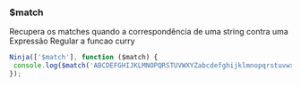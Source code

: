 ### $match

Recupera os matches quando a correspondência de uma string contra uma Expressão Regular a funcao curry

```javascript
Ninja(['$match'], function ($match) {
 console.log($match('ABCDEFGHIJKLMNOPQRSTUVWXYZabcdefghijklmnopqrstuvwxyz', /[A-E]/gi));
});
```
